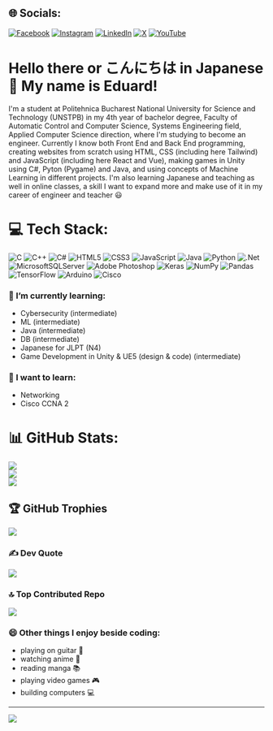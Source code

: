 ## 🌐 Socials:
[![Facebook](https://img.shields.io/badge/Facebook-%231877F2.svg?logo=Facebook&logoColor=white)](https://facebook.com/eduard.donea.9) [![Instagram](https://img.shields.io/badge/Instagram-%23E4405F.svg?logo=Instagram&logoColor=white)](https://instagram.com/edy_donea) [![LinkedIn](https://img.shields.io/badge/LinkedIn-%230077B5.svg?logo=linkedin&logoColor=white)](https://linkedin.com/in/eduard-donea) [![X](https://img.shields.io/badge/X-black.svg?logo=X&logoColor=white)](https://x.com/DoneaEdy) [![YouTube](https://img.shields.io/badge/YouTube-%23FF0000.svg?logo=YouTube&logoColor=white)](https://youtube.com/@donedi8864) 

# Hello there or こんにちは in Japanese 👋 My name is Eduard!

I'm a student at Politehnica Bucharest National University for Science and Technology (UNSTPB) in my 4th year of bachelor degree, Faculty of Automatic Control and Computer Science, Systems Engineering field, Applied Computer Science direction, where I'm studying to become an engineer. Currently I know both Front End and Back End programming, creating websites from scratch using HTML, CSS (including here Tailwind) and JavaScript (including here React and Vue), making games in Unity using C#, Pyton (Pygame) and Java, and using concepts of Machine Learning in different projects. I'm also learning Japanese and teaching as well in online classes, a skill I want to expand more and make use of it in my career of engineer and teacher :smiley:

# 💻 Tech Stack:
![C](https://img.shields.io/badge/c-%2300599C.svg?style=for-the-badge&logo=c&logoColor=white) ![C++](https://img.shields.io/badge/c++-%2300599C.svg?style=for-the-badge&logo=c%2B%2B&logoColor=white) ![C#](https://img.shields.io/badge/c%23-%23239120.svg?style=for-the-badge&logo=csharp&logoColor=white) ![HTML5](https://img.shields.io/badge/html5-%23E34F26.svg?style=for-the-badge&logo=html5&logoColor=white) ![CSS3](https://img.shields.io/badge/css3-%231572B6.svg?style=for-the-badge&logo=css3&logoColor=white) ![JavaScript](https://img.shields.io/badge/javascript-%23323330.svg?style=for-the-badge&logo=javascript&logoColor=%23F7DF1E) ![Java](https://img.shields.io/badge/java-%23ED8B00.svg?style=for-the-badge&logo=openjdk&logoColor=white) ![Python](https://img.shields.io/badge/python-3670A0?style=for-the-badge&logo=python&logoColor=ffdd54) ![.Net](https://img.shields.io/badge/.NET-5C2D91?style=for-the-badge&logo=.net&logoColor=white) ![MicrosoftSQLServer](https://img.shields.io/badge/Microsoft%20SQL%20Server-CC2927?style=for-the-badge&logo=microsoft%20sql%20server&logoColor=white) ![Adobe Photoshop](https://img.shields.io/badge/adobe%20photoshop-%2331A8FF.svg?style=for-the-badge&logo=adobe%20photoshop&logoColor=white) ![Keras](https://img.shields.io/badge/Keras-%23D00000.svg?style=for-the-badge&logo=Keras&logoColor=white) ![NumPy](https://img.shields.io/badge/numpy-%23013243.svg?style=for-the-badge&logo=numpy&logoColor=white) ![Pandas](https://img.shields.io/badge/pandas-%23150458.svg?style=for-the-badge&logo=pandas&logoColor=white) ![TensorFlow](https://img.shields.io/badge/TensorFlow-%23FF6F00.svg?style=for-the-badge&logo=TensorFlow&logoColor=white) ![Arduino](https://img.shields.io/badge/-Arduino-00979D?style=for-the-badge&logo=Arduino&logoColor=white) ![Cisco](https://img.shields.io/badge/cisco-%23049fd9.svg?style=for-the-badge&logo=cisco&logoColor=black)

### 🌱 I’m currently learning:

- Cybersecurity (intermediate) 
- ML (intermediate)
- Java (intermediate)
- DB (intermediate)
- Japanese for JLPT (N4)
- Game Development in Unity & UE5 (design & code) (intermediate)

### 🔭 I want to learn:

- Networking
- Cisco CCNA 2

# 📊 GitHub Stats:
![](https://github-readme-stats.vercel.app/api?username=EdisonSenpai&theme=dark&hide_border=false&include_all_commits=false&count_private=false)<br/>
![](https://github-readme-streak-stats.herokuapp.com/?user=EdisonSenpai&theme=dark&hide_border=false)<br/>
![](https://github-readme-stats.vercel.app/api/top-langs/?username=EdisonSenpai&theme=dark&hide_border=false&include_all_commits=false&count_private=false&layout=compact)

## 🏆 GitHub Trophies
![](https://github-profile-trophy.vercel.app/?username=EdisonSenpai&theme=radical&no-frame=false&no-bg=true&margin-w=4)

### ✍️ Dev Quote
![](https://quotes-github-readme.vercel.app/api?type=horizontal&theme=radical)

### 🔝 Top Contributed Repo
![](https://github-contributor-stats.vercel.app/api?username=EdisonSenpai&limit=5&theme=dark&combine_all_yearly_contributions=true)

### 😄 Other things I enjoy beside coding:

- playing on guitar :guitar:
- watching anime :movie_camera:
- reading manga :books:
- playing video games :video_game:
- building computers :computer:

---
[![](https://visitcount.itsvg.in/api?id=EdisonSenpai&icon=0&color=1)](https://visitcount.itsvg.in)
